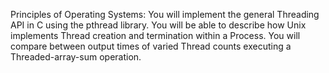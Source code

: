 Principles of Operating Systems:
You will implement the general Threading API in C using the pthread library. You
will be able to describe how Unix implements Thread creation and termination within a Process.
You will compare between output times of varied Thread counts executing a Threaded-array-sum
operation.
